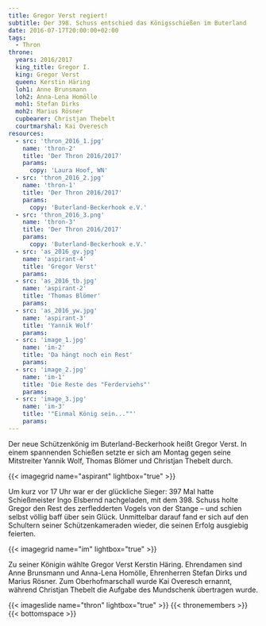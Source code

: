 ```yaml
---
title: Gregor Verst regiert!
subtitle: Der 398. Schuss entschied das Königsschießen im Buterland
date: 2016-07-17T20:00:00+02:00
tags:
  - Thron
throne:
  years: 2016/2017
  king_title: Gregor I.
  king: Gregor Verst
  queen: Kerstin Häring
  loh1: Anne Brunsmann
  loh2: Anna-Lena Homölle
  moh1: Stefan Dirks
  moh2: Marius Rösner
  cupbearer: Christjan Thebelt
  courtmarshal: Kai Overesch
resources:
  - src: 'thron_2016_1.jpg'
    name: 'thron-2'
    title: 'Der Thron 2016/2017'
    params:
      copy: 'Laura Hoof, WN'
  - src: 'thron_2016_2.jpg'
    name: 'thron-1'
    title: 'Der Thron 2016/2017'
    params:
      copy: 'Buterland-Beckerhook e.V.'
  - src: 'thron_2016_3.png'
    name: 'thron-3'
    title: 'Der Thron 2016/2017'
    params:
      copy: 'Buterland-Beckerhook e.V.'
  - src: 'as_2016_gv.jpg'
    name: 'aspirant-4'
    title: 'Gregor Verst'
    params:
  - src: 'as_2016_tb.jpg'
    name: 'aspirant-2'
    title: 'Thomas Blömer'
    params:
  - src: 'as_2016_yw.jpg'
    name: 'aspirant-3'
    title: 'Yannik Wolf'
    params:
  - src: 'image_1.jpg'
    name: 'im-2'
    title: 'Da hängt noch ein Rest'
    params:
  - src: 'image_2.jpg'
    name: 'im-1'
    title: 'Die Reste des "Ferderviehs"'
    params:
  - src: 'image_3.jpg'
    name: 'im-3'
    title: '"Einmal König sein...""'
    params:
---
```


Der neue Schützenkönig im Buterland-Beckerhook heißt Gregor Verst. 
In einem spannenden Schießen setzte er sich am Montag gegen seine Mitstreiter Yannik Wolf,
Thomas Blömer und Christjan Thebelt durch. <!-- more -->

{{< imagegrid name="aspirant" lightbox="true" >}}


Um kurz vor 17 Uhr war er der glückliche Sieger:
397 Mal hatte Schießmeister Ingo Elsbernd nachgeladen, mit dem 398. Schuss holte
Gregor den Rest des zerfledderten Vogels von der Stange – und schien selbst völlig baff über sein Glück.
Unmittelbar darauf fand er sich auf den Schultern seiner Schützenkameraden wieder, die seinen Erfolg
ausgiebig feierten.

{{< imagegrid name="im" lightbox="true" >}}

Zu seiner Königin wählte Gregor Verst Kerstin Häring. Ehrendamen sind Anne Brunsmann und Anna-Lena Homölle,
Ehrenherren Stefan Dirks und Marius Rösner. Zum Oberhofmarschall wurde Kai Overesch ernannt,
während Christjan Thebelt die Aufgabe des Mundschenk übertragen wurde.


{{< imageslide name="thron" lightbox="true" >}}
{{< thronemembers >}}
{{< bottomspace >}}
